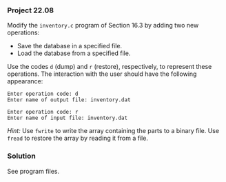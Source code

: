 ### Project 22.08

Modify the `inventory.c` program of Section 16.3 by adding two new operations:

* Save the database in a specified file.
* Load the database from a specified file.

Use the codes `d` (dump) and `r` (restore), respectively, to represent these
operations. The interaction with the user should have the following appearance:

```
Enter operation code: d
Enter name of output file: inventory.dat

Enter operation code: r
Enter name of input file: inventory.dat
```

*Hint:* Use `fwrite` to write the array containing the parts to a binary file.
Use `fread` to restore the array by reading it from a file.

### Solution

See program files.
